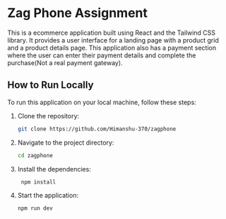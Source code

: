 # Zag Phone Assignment

This is a ecommerce application built using React and the Tailwind CSS library. It provides a user interface for a landing page with a product grid and a product details page. This application also has a payment section where the user can enter their payment details and complete the purchase(Not a real payment gateway).

## How to Run Locally

To run this application on your local machine, follow these steps:

1. Clone the repository:

   ```bash
   git clone https://github.com/Himanshu-370/zagphone
    ```

2. Navigate to the project directory:

   ```bash
   cd zagphone
   ```

3. Install the dependencies:

   ```bash
    npm install
    ```

4. Start the application:
   
   ```bash
   npm run dev
   ``` 